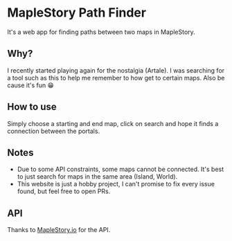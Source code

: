 # MapleStory Path Finder
It's a web app for finding paths between two maps in MapleStory.

## Why?
I recently started playing again for the nostalgia (Artale). I was searching for a tool such as this to help me remember to how get to certain maps.
Also be cause it's fun 😁

## How to use
Simply choose a starting and end map, click on search and hope it finds a connection between the portals.

## Notes
- Due to some API constraints, some maps cannot be connected. It's best to just search for maps in the same area (Island, World).
- This website is just a hobby project, I can't promise to fix every issue found, but feel free to open PRs.

## API
Thanks to [MapleStory.io](https://maplestory.io) for the API.
